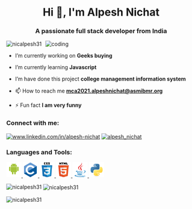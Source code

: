 
<h1 align="center">Hi 👋, I'm Alpesh Nichat</h1>
<h3 align="center">A passionate full stack developer from India</h3>
<img align="right" alt="coding" width="400" src="https://media.tenor.com/2uyENRmiUt0AAAAM/coding.gif">

<p align="left"> <img src="https://komarev.com/ghpvc/?username=nicalpesh31&label=Profile%20views&color=0e75b6&style=flat" alt="nicalpesh31" /> </p>

- I’m currently working on **Geeks buying**

- I’m currently learning **Javascript**

- I’m have done this project **college management information system**

- 📫 How to reach me **mca2021.alpeshnichat@asmibmr.org**

- ⚡ Fun fact **I am very funny**

<h3 align="left">Connect with me:</h3>
<p align="left">
<a href="https://linkedin.com/in/www.linkedin.com/in/alpesh-nichat" target="blank"><img align="center" src="https://raw.githubusercontent.com/rahuldkjain/github-profile-readme-generator/master/src/images/icons/Social/linked-in-alt.svg" alt="www.linkedin.com/in/alpesh-nichat" height="30" width="40" /></a>
<a href="https://instagram.com/alpesh_nichat" target="blank"><img align="center" src="https://raw.githubusercontent.com/rahuldkjain/github-profile-readme-generator/master/src/images/icons/Social/instagram.svg" alt="alpesh_nichat" height="30" width="40" /></a>
</p>

<h3 align="left">Languages and Tools:</h3>
<p align="left"> <a href="https://developer.android.com" target="_blank" rel="noreferrer"> <img src="https://raw.githubusercontent.com/devicons/devicon/master/icons/android/android-original-wordmark.svg" alt="android" width="40" height="40"/> </a> <a href="https://www.cprogramming.com/" target="_blank" rel="noreferrer"> <img src="https://raw.githubusercontent.com/devicons/devicon/master/icons/c/c-original.svg" alt="c" width="40" height="40"/> </a> <a href="https://www.w3schools.com/css/" target="_blank" rel="noreferrer"> <img src="https://raw.githubusercontent.com/devicons/devicon/master/icons/css3/css3-original-wordmark.svg" alt="css3" width="40" height="40"/> </a> <a href="https://www.w3.org/html/" target="_blank" rel="noreferrer"> <img src="https://raw.githubusercontent.com/devicons/devicon/master/icons/html5/html5-original-wordmark.svg" alt="html5" width="40" height="40"/> </a> <a href="https://www.java.com" target="_blank" rel="noreferrer"> <img src="https://raw.githubusercontent.com/devicons/devicon/master/icons/java/java-original.svg" alt="java" width="40" height="40"/> </a> <a href="https://www.python.org" target="_blank" rel="noreferrer"> <img src="https://raw.githubusercontent.com/devicons/devicon/master/icons/python/python-original.svg" alt="python" width="40" height="40"/> </a> </p>

<p><img align="left" src="https://github-readme-stats.vercel.app/api/top-langs?username=nicalpesh31&show_icons=true&locale=en&layout=compact" alt="nicalpesh31" /></p>

<p>&nbsp;<img align="center" src="https://github-readme-stats.vercel.app/api?username=nicalpesh31&show_icons=true&locale=en" alt="nicalpesh31" /></p>

<p><img align="center" src="https://github-readme-streak-stats.herokuapp.com/?user=nicalpesh31&" alt="nicalpesh31" /></p>
